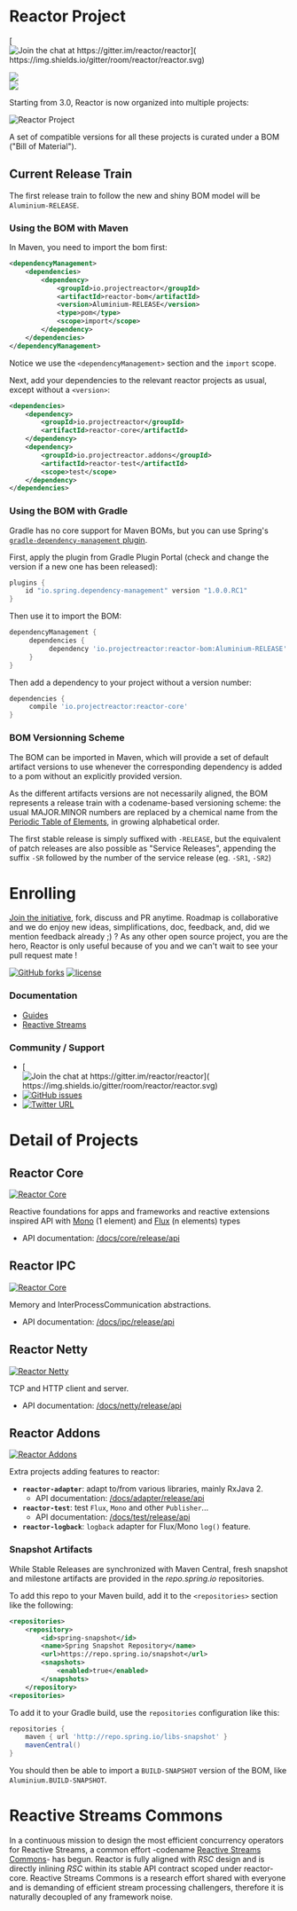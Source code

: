 # Reactor Project

[![Join the chat at https://gitter.im/reactor/reactor](	https://img.shields.io/gitter/room/reactor/reactor.svg)](https://gitter.im/reactor/reactor?utm_source=badge&utm_medium=badge&utm_campaign=pr-badge&utm_content=badge)

<a title="Currently not released">![](https://img.shields.io/badge/current%20release%20train-Aluminium-orange.svg)</a><br/>
![](https://img.shields.io/badge/current%20stable%20BOM%20%20-n%2Fa-lightgrey.svg)

Starting from 3.0, Reactor is now organized into multiple projects:

![Reactor Project](https://raw.githubusercontent.com/reactor/projectreactor.io/master/src/main/static/assets/img/org3.png)

A set of compatible versions for all these projects is curated under a BOM ("Bill of Material").

## Current Release Train

The first release train to follow the new and shiny BOM model will be `Aluminium-RELEASE`.

### Using the BOM with Maven
In Maven, you need to import the bom first:

```xml
<dependencyManagement>
    <dependencies>
        <dependency>
            <groupId>io.projectreactor</groupId>
            <artifactId>reactor-bom</artifactId>
            <version>Aluminium-RELEASE</version>
            <type>pom</type>
            <scope>import</scope>
        </dependency>
    </dependencies>
</dependencyManagement>
```
Notice we use the `<dependencyManagement>` section and the `import` scope.

Next, add your dependencies to the relevant reactor projects as usual, except without a `<version>`:

```xml
<dependencies>
    <dependency>
        <groupId>io.projectreactor</groupId>
        <artifactId>reactor-core</artifactId>
    </dependency>
    <dependency>
        <groupId>io.projectreactor.addons</groupId>
        <artifactId>reactor-test</artifactId>
        <scope>test</scope>
    </dependency>
</dependencies>
```

### Using the BOM with Gradle
Gradle has no core support for Maven BOMs, but you can use Spring's [`gradle-dependency-management` plugin](https://github.com/spring-gradle-plugins/dependency-management-plugin).

First, apply the plugin from Gradle Plugin Portal (check and change the version if a new one has been released):

```groovy
plugins {
    id "io.spring.dependency-management" version "1.0.0.RC1"
}
```

Then use it to import the BOM:

```groovy
dependencyManagement {
     dependencies {
          dependency 'io.projectreactor:reactor-bom:Aluminium-RELEASE'
     }
}
```

Then add a dependency to your project without a version number:

```groovy
dependencies {
     compile 'io.projectreactor:reactor-core'
}
```


### BOM Versionning Scheme
The BOM can be imported in Maven, which will provide a set of default artifact versions to use whenever the corresponding dependency is added to a pom without an explicitly provided version.

As the different artifacts versions are not necessarily aligned, the BOM represents a release train with a codename-based versioning scheme: the usual MAJOR.MINOR numbers are replaced by a chemical name from the [Periodic Table of Elements](https://en.wikipedia.org/wiki/List_of_chemical_elements), in growing alphabetical order.

The first stable release is simply suffixed with `-RELEASE`, but the equivalent of patch releases are also possible as "Service Releases", appending the suffix `-SR` followed by the number of the service release (eg. `-SR1`, `-SR2`)

# Enrolling

[Join the initiative](https://support.springsource.com/spring_committer_signup), fork, discuss and PR anytime. Roadmap is collaborative and we do enjoy new ideas, simplifications, doc, feedback, and, did we mention feedback already ;) ? As any other open source project, you are the hero, Reactor is only useful because of you and we can't wait to see your pull request mate !

[![GitHub forks](https://img.shields.io/github/forks/reactor/reactor-core.svg?style=social&label=Fork)](https://github.com/reactor/reactor-core/issues#fork-destination-box)
[![license](https://img.shields.io/github/license/reactor/reactor-core.svg?label=Reactor%20is)](https://github.com/reactor/reactor-core/blob/master/LICENSE)

### Documentation

* [Guides](http://projectreactor.io/docs/)
* [Reactive Streams](http://www.reactive-streams.org/)

### Community / Support
* [![Join the chat at https://gitter.im/reactor/reactor](	https://img.shields.io/gitter/room/reactor/reactor.svg)](https://gitter.im/reactor/reactor?utm_source=badge&utm_medium=badge&utm_campaign=pr-badge&utm_content=badge)
* [![GitHub issues](https://img.shields.io/github/issues/reactor/reactor-core.svg)](https://github.com/reactor/reactor-core/issues)
* [![Twitter URL](https://img.shields.io/twitter/url/http/projectreactor.svg?style=social&label=@projectreactor)](https://twitter.com/projectreactor)

# Detail of Projects
## Reactor Core
[![Reactor Core](https://img.shields.io/badge/github-reactor/reactor--core-green.svg)](https://github.com/reactor/reactor-core)

Reactive foundations for apps and frameworks and reactive extensions inspired API with [Mono](http://projectreactor.io/docs/core/release/api/reactor/core/publisher/Mono.html) (1 element) and [Flux](http://projectreactor.io/docs/core/release/api/reactor/core/publisher/Flux.html) (n elements) types

 - API documentation: [/docs/core/release/api](http://projectreactor.io/docs/core/release/api)

## Reactor IPC
[![Reactor Core](https://img.shields.io/badge/github-reactor/reactor--ipc-green.svg)](https://github.com/reactor/reactor-ipc)

Memory and InterProcessCommunication abstractions.

 - API documentation: [/docs/ipc/release/api](http://projectreactor.io/docs/ipc/release/api)

## Reactor Netty
[![Reactor Netty](https://img.shields.io/badge/github-reactor/reactor--netty-green.svg)](https://github.com/reactor/reactor-netty)

TCP and HTTP client and server.

 - API documentation: [/docs/netty/release/api](http://projectreactor.io/docs/netty/release/api)

## Reactor Addons
[![Reactor Addons](https://img.shields.io/badge/github-reactor/reactor--addons-green.svg)](https://github.com/reactor/reactor-addons)

Extra projects adding features to reactor:

  - **`reactor-adapter`**: adapt to/from various libraries, mainly RxJava 2.
    - API documentation: [/docs/adapter/release/api](http://projectreactor.io/docs/adapter/release/api)
  - **`reactor-test`**: test `Flux`, `Mono` and other `Publisher`...
    - API documentation: [/docs/test/release/api](http://projectreactor.io/docs/test/release/api)
  - **`reactor-logback`**: `logback` adapter for Flux/Mono `log()` feature.


### Snapshot Artifacts

While Stable Releases are synchronized with Maven Central, fresh snapshot and milestone artifacts are provided in the _repo.spring.io_ repositories.

To add this repo to your Maven build, add it to the `<repositories>` section like the following:

```xml
<repositories>
	<repository>
	    <id>spring-snapshot</id>
	    <name>Spring Snapshot Repository</name>
	    <url>https://repo.spring.io/snapshot</url>
	    <snapshots>
	        <enabled>true</enabled>
	    </snapshots>
	</repository>
<repositories>
```

To add it to your Gradle build, use the `repositories` configuration like this:
```groovy
repositories {
	maven { url 'http://repo.spring.io/libs-snapshot' }
	mavenCentral()
}
```

You should then be able to import a `BUILD-SNAPSHOT` version of the BOM, like `Aluminium.BUILD-SNAPSHOT`.

# Reactive Streams Commons
In a continuous mission to design the most efficient concurrency operators for Reactive Streams, a common effort -codename [Reactive Streams Commons](https://github.com/reactor/reactive-streams-commons)- has begun. Reactor is fully aligned with _RSC_ design and is directly inlining _RSC_ within its stable API contract scoped under reactor-core. Reactive Streams Commons is a research effort shared with everyone and is demanding of efficient stream processing challengers, therefore it is naturally decoupled of any framework noise.
